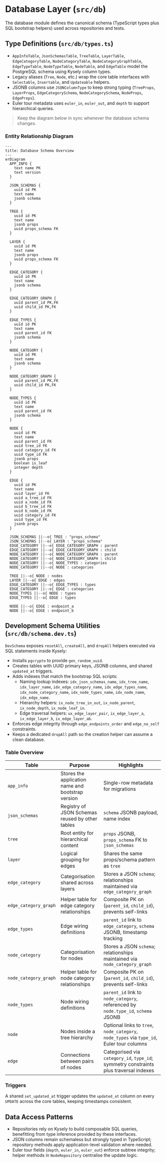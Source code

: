 # Database Layer (`src/db`)

The database module defines the canonical schema (TypeScript types plus SQL bootstrap helpers) used across repositories and tests.

## Type Definitions (`src/db/types.ts`)

- `AppInfoTable`, `JsonSchemasTable`, `TreeTable`, `LayerTable`, `EdgeCategoryTable`, `NodeCategoryTable`, `NodeCategoryGraphTable`, `EdgeTypeTable`, `NodeTypeTable`, `NodeTable`, and `EdgeTable` model the PostgreSQL schema using Kysely column types.
- Legacy aliases (`Tree`, `Node`, etc.) wrap the core table interfaces with `Selectable`, `Insertable`, and `Updateable` helpers.
- JSONB columns use `JSONColumnType` to keep strong typing (`TreeProps`, `LayerProps`, `EdgeCategorySchema`, `NodeCategorySchema`, `NodeProps`, `EdgeProps`).
- Euler tour metadata uses `euler_in`, `euler_out`, and `depth` to support hierarchical queries.

> Keep the diagram below in sync whenever the database schema changes.

### Entity Relationship Diagram

```mermaid
---
title: Database Schema Overview
---
erDiagram
  APP_INFO {
    text name PK
    text version
  }

  JSON_SCHEMAS {
    uuid id PK
    text name
    jsonb schema
  }

  TREE {
    uuid id PK
    text name
    jsonb props
    uuid props_schema FK
  }

  LAYER {
    uuid id PK
    text name
    jsonb props
    uuid props_schema FK
  }

  EDGE_CATEGORY {
    uuid id PK
    text name
    jsonb schema
  }

  EDGE_CATEGORY_GRAPH {
    uuid parent_id PK,FK
    uuid child_id PK,FK
  }

  EDGE_TYPES {
    uuid id PK
    text name
    uuid parent_id FK
    jsonb schema
  }

  NODE_CATEGORY {
    uuid id PK
    text name
    jsonb schema
  }

  NODE_CATEGORY_GRAPH {
    uuid parent_id PK,FK
    uuid child_id PK,FK
  }

  NODE_TYPES {
    uuid id PK
    text name
    uuid parent_id FK
    jsonb schema
  }

  NODE {
    uuid id PK
    text name
    uuid parent_id FK
    uuid tree_id FK
    uuid category_id FK
    uuid type_id FK
    jsonb props
    boolean is_leaf
    integer depth
  }

  EDGE {
    uuid id PK
    text name
    uuid layer_id FK
    uuid a_tree_id FK
    uuid a_node_id FK
    uuid b_tree_id FK
    uuid b_node_id FK
    uuid category_id FK
    uuid type_id FK
    jsonb props
  }

  JSON_SCHEMAS ||--o{ TREE : "props_schema"
  JSON_SCHEMAS ||--o{ LAYER : "props_schema"
  EDGE_CATEGORY ||--o{ EDGE_CATEGORY_GRAPH : parent
  EDGE_CATEGORY ||--o{ EDGE_CATEGORY_GRAPH : child
  NODE_CATEGORY ||--o{ NODE_CATEGORY_GRAPH : parent
  NODE_CATEGORY ||--o{ NODE_CATEGORY_GRAPH : child
  NODE_CATEGORY ||--o{ NODE_TYPES : categories
  NODE_CATEGORY ||--o{ NODE : categories

  TREE ||--o{ NODE : nodes
  LAYER ||--o{ EDGE : edges
  EDGE_CATEGORY ||--o{ EDGE_TYPES : types
  EDGE_CATEGORY ||--o{ EDGE : categories
  NODE_TYPES ||--o{ NODE : types
  EDGE_TYPES ||--o{ EDGE : types

  NODE ||--o{ EDGE : endpoint_a
  NODE ||--o{ EDGE : endpoint_b
```

## Development Schema Utilities (`src/db/schema.dev.ts`)

`DevSchema` exposes `resetAll`, `createAll`, and `dropAll` helpers executed via SQL statements inside Kysely:

- Installs `pgcrypto` to provide `gen_random_uuid`.
- Creates tables with UUID primary keys, JSONB columns, and shared `updated_at` triggers.
- Adds indexes that match the bootstrap SQL scripts:
  - Naming lookup indexes: `idx_json_schemas_name`, `idx_tree_name`, `idx_layer_name`, `idx_edge_category_name`, `idx_edge_types_name`, `idx_node_category_name`, `idx_node_types_name`, `idx_node_name`, `idx_edge_name`.
  - Hierarchy helpers: `ix_node_tree_in_out`, `ix_node_parent`, `ix_node_depth`, `ix_node_leaf_in`.
  - Edge traversal helpers: `ux_edge_layer_pair`, `ix_edge_layer_a`, `ix_edge_layer_b`, `ix_edge_layer_ab`.
- Enforces edge integrity through `edge_endpoints_order` and `edge_no_self` constraints.
- Keeps a dedicated `dropAll` path so the creation helper can assume a clean database.

### Table Overview

| Table | Purpose | Highlights |
| ----- | ------- | ---------- |
| `app_info` | Stores the application name and bootstrap version | Single-row metadata for migrations |
| `json_schemas` | Registry of JSON Schemas reused by other tables | `schema` JSONB payload, name index |
| `tree` | Root entity for hierarchical content | `props` JSONB, `props_schema` FK to `json_schemas` |
| `layer` | Logical grouping for edges | Shares the same props/schema pattern as `tree` |
| `edge_category` | Categorisation shared across layers | Stores a JSON `schema`; relationships maintained via `edge_category_graph` |
| `edge_category_graph` | Helper table for edge category relationships | Composite PK on (`parent_id`, `child_id`), prevents self-links |
| `edge_types` | Edge wiring definitions | `parent_id` link to `edge_category`, `schema` JSONB, timestamp tracking |
| `node_category` | Categorisation for nodes | Stores a JSON `schema`; relationships maintained via `node_category_graph` |
| `node_category_graph` | Helper table for node category relationships | Composite PK on (`parent_id`, `child_id`), prevents self-links |
| `node_types` | Node wiring definitions | `parent_id` link to `node_category`, referenced by `node.type_id`, `schema` JSONB |
| `node` | Nodes inside a tree hierarchy | Optional links to `tree`, `node_category`, `node_types` via `type_id`, Euler tour columns |
| `edge` | Connections between pairs of nodes | Categorised via `category_id`, `type_id`; symmetry constraints plus traversal indexes |

### Triggers
A shared `set_updated_at` trigger updates the `updated_at` column on every `UPDATE` across the core tables, keeping timestamps consistent.

## Data Access Patterns

- Repositories rely on Kysely to build composable SQL queries, benefitting from type inference provided by these interfaces.
- JSON columns remain schemaless but strongly typed in TypeScript; repository methods apply application-level validation where needed.
- Euler tour fields (`depth`, `euler_in`, `euler_out`) enforce subtree integrity; helper methods in `NodeRepository` centralise the update logic.
